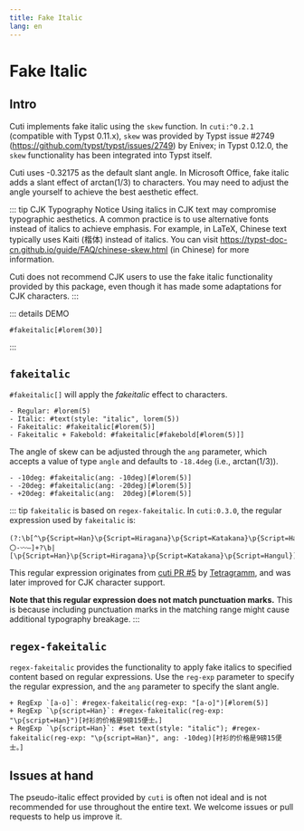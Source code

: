 ```yaml
---
title: Fake Italic
lang: en
---
```


# Fake Italic

## Intro

Cuti implements fake italic using the `skew` function. In `cuti:^0.2.1` (compatible with Typst 0.11.x), `skew` was provided by Typst issue #2749 (https://github.com/typst/typst/issues/2749) by Enivex; in Typst 0.12.0, the `skew` functionality has been integrated into Typst itself.

Cuti uses -0.32175 as the default slant angle. In Microsoft Office, fake italic adds a slant effect of arctan(1/3) to characters. You may need to adjust the angle yourself to achieve the best aesthetic effect.

::: tip CJK Typography Notice
Using italics in CJK text may compromise typographic aesthetics. A common practice is to use alternative fonts instead of italics to achieve emphasis. For example, in LaTeX, Chinese text typically uses Kaiti (楷体) instead of italics. You can visit https://typst-doc-cn.github.io/guide/FAQ/chinese-skew.html (in Chinese) for more information.

Cuti does not recommend CJK users to use the fake italic functionality provided by this package, even though it has made some adaptations for CJK characters.
:::

::: details DEMO

```typst
#fakeitalic[#lorem(30)]
```

:::

## `fakeitalic`

`#fakeitalic[]` will apply the _fakeitalic_ effect to characters.

```typst
- Regular: #lorem(5)
- Italic: #text(style: "italic", lorem(5))
- Fakeitalic: #fakeitalic[#lorem(5)]
- Fakeitalic + Fakebold: #fakeitalic[#fakebold[#lorem(5)]]
```

The angle of skew can be adjusted through the `ang` parameter, which accepts a value of type `angle` and defaults to `-18.4deg` (i.e., arctan(1/3)).

```typst
- -10deg: #fakeitalic(ang: -10deg)[#lorem(5)]
- -20deg: #fakeitalic(ang: -20deg)[#lorem(5)]
- +20deg: #fakeitalic(ang:  20deg)[#lorem(5)]
```

::: tip
`fakeitalic` is based on `regex-fakeitalic`. In `cuti:0.3.0`, the regular expression used by `fakeitalic` is:

```regex
(?:\b[^\p{Script=Han}\p{Script=Hiragana}\p{Script=Katakana}\p{Script=Hangul}！-･〇-〰—]+?\b|[\p{Script=Han}\p{Script=Hiragana}\p{Script=Katakana}\p{Script=Hangul}])
```

This regular expression originates from [cuti PR #5](https://github.com/csimide/cuti/pull/5) by [Tetragramm](https://github.com/Tetragramm), and was later improved for CJK character support.

**Note that this regular expression does not match punctuation marks.** This is because including punctuation marks in the matching range might cause additional typography breakage.
:::

## `regex-fakeitalic`

`regex-fakeitalic` provides the functionality to apply fake italics to specified content based on regular expressions. Use the `reg-exp` parameter to specify the regular expression, and the `ang` parameter to specify the slant angle.

```typst
+ RegExp `[a-o]`: #regex-fakeitalic(reg-exp: "[a-o]")[#lorem(5)]
+ RegExp `\p{script=Han}`: #regex-fakeitalic(reg-exp: "\p{script=Han}")[衬衫的价格是9磅15便士。]
+ RegExp `\p{script=Han}`: #set text(style: "italic"); #regex-fakeitalic(reg-exp: "\p{script=Han}", ang: -10deg)[衬衫的价格是9磅15便士。]
```

## Issues at hand

The pseudo-italic effect provided by `cuti` is often not ideal and is not recommended for use throughout the entire text. We welcome issues or pull requests to help us improve it.
